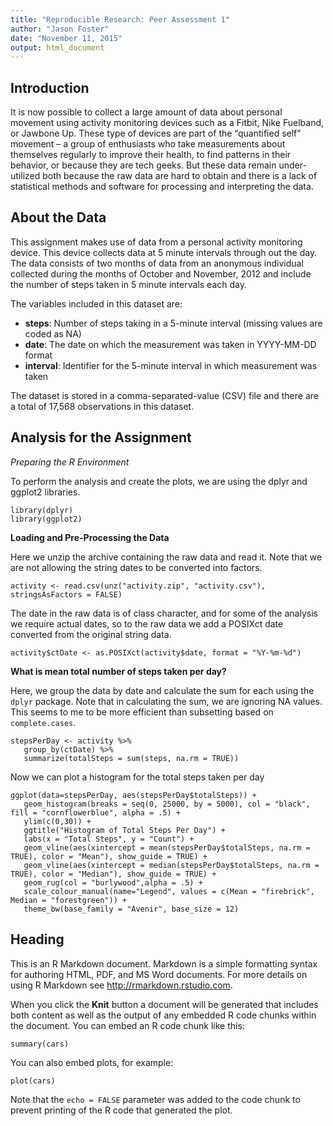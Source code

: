 ```yaml
---
title: "Reproducible Research: Peer Assessment 1"
author: "Jason Foster"
date: "November 11, 2015"
output: html_document
---
```


Introduction
---

It is now possible to collect a large amount of data about personal movement using activity monitoring devices such as a Fitbit, Nike Fuelband, or Jawbone Up. These type of devices are part of the “quantified self” movement – a group of enthusiasts who take measurements about themselves regularly to improve their health, to find patterns in their behavior, or because they are tech geeks. But these data remain under-utilized both because the raw data are hard to obtain and there is a lack of statistical methods and software for processing and interpreting the data. 

About the Data
---
This assignment makes use of data from a personal activity monitoring device. This device collects data at 5 minute intervals through out the day. The data consists of two months of data from an anonymous individual collected during the months of October and November, 2012 and include the number of steps taken in 5 minute intervals each day.

The variables included in this dataset are:

 - **steps**: Number of steps taking in a 5-minute interval (missing values are coded as NA)
 - **date**: The date on which the measurement was taken in YYYY-MM-DD format
 - **interval**: Identifier for the 5-minute interval in which measurement was taken

The dataset is stored in a comma-separated-value (CSV) file and there are a total of 17,568 observations in this dataset.

Analysis for the Assignment
---
*Preparing the R Environment*

To perform the analysis and create the plots, we are using the dplyr and ggplot2 libraries.

```{r}
library(dplyr)
library(ggplot2)
```

**Loading and Pre-Processing the Data**

Here we unzip the archive containing the raw data and read it.  Note that we are not allowing the string dates to be converted into factors.

```{r}
activity <- read.csv(unz("activity.zip", "activity.csv"), stringsAsFactors = FALSE)
```

The date in the raw data is of class character, and for some of the analysis we require actual dates, so to the raw data we add a POSIXct date converted from the original string data.

```{r}
activity$ctDate <- as.POSIXct(activity$date, format = "%Y-%m-%d")
```

**What is mean total number of steps taken per day?**

Here, we group the data by date and calculate the sum for each using the `dplyr` package.  Note that in calculating the sum, we are ignoring NA values.  This seems to me to be more efficient than subsetting based on `complete.cases`.

```{r}
stepsPerDay <- activity %>%
   group_by(ctDate) %>%
   summarize(totalSteps = sum(steps, na.rm = TRUE))
```

Now we can plot a histogram for the total steps taken per day

```{r}
ggplot(data=stepsPerDay, aes(stepsPerDay$totalSteps)) +
   geom_histogram(breaks = seq(0, 25000, by = 5000), col = "black", fill = "cornflowerblue", alpha = .5) +
   ylim(c(0,30)) +
   ggtitle("Histogram of Total Steps Per Day") +
   labs(x = "Total Steps", y = "Count") +
   geom_vline(aes(xintercept = mean(stepsPerDay$totalSteps, na.rm = TRUE), color = "Mean"), show_guide = TRUE) +
   geom_vline(aes(xintercept = median(stepsPerDay$totalSteps, na.rm = TRUE), color = "Median"), show_guide = TRUE) +
   geom_rug(col = "burlywood",alpha = .5) +
   scale_colour_manual(name="Legend", values = c(Mean = "firebrick", Median = "forestgreen")) +
   theme_bw(base_family = "Avenir", base_size = 12)
```


Heading
-------

This is an R Markdown document. Markdown is a simple formatting syntax for authoring HTML, PDF, and MS Word documents. For more details on using R Markdown see <http://rmarkdown.rstudio.com>.

When you click the **Knit** button a document will be generated that includes both content as well as the output of any embedded R code chunks within the document. You can embed an R code chunk like this:


```{r}
summary(cars)
```

You can also embed plots, for example:

```{r, echo=FALSE}
plot(cars)
```

Note that the `echo = FALSE` parameter was added to the code chunk to prevent printing of the R code that generated the plot.
